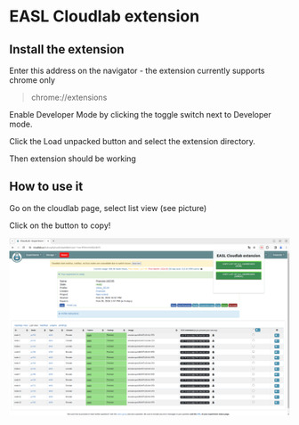 # EASL Cloudlab extension

## Install the extension

Enter this address on the navigator - the extension currently supports chrome only

> chrome://extensions 

Enable Developer Mode by clicking the toggle switch next to Developer mode.

Click the Load unpacked button and select the extension directory.

Then extension should be working

## How to use it

Go on the cloudlab page, select list view (see picture)

Click on the button to copy! 

![alt text](extension.png)